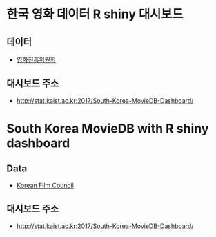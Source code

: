 # 한국 영화 데이터 R shiny 대시보드

## 데이터
- [영화진흥위원회](http://www.kobis.or.kr/kobis/business/main/main.do)

## 대시보드 주소
- http://stat.kaist.ac.kr:2017/South-Korea-MovieDB-Dashboard/



# South Korea MovieDB with R shiny dashboard

## Data
- [Korean Film Council](http://www.kobis.or.kr/kobis/business/main/main.do)

## 대시보드 주소
- http://stat.kaist.ac.kr:2017/South-Korea-MovieDB-Dashboard/
